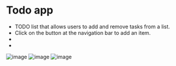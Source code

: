 # Todo app

- TODO list that allows users to add and remove tasks from a list. 
- Click on the button at the navigation bar to add an item.
-
-

![image](https://user-images.githubusercontent.com/58284313/150044294-5ed42776-58ce-4986-8690-ca2a4339df06.png)
![image](https://user-images.githubusercontent.com/58284313/150044396-e1034364-c419-4ff0-a542-38ec9ce9cd0d.png)
![image](https://user-images.githubusercontent.com/58284313/150044448-368290ec-3d71-496b-a92e-ea93bb985e7e.png)

